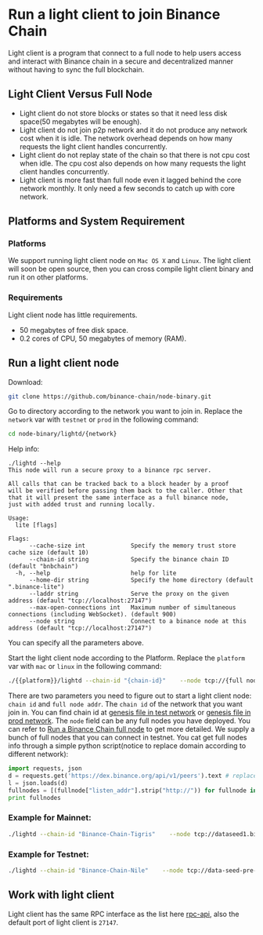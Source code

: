# Run a light client to join Binance Chain

Light client is a program that connect to a full node to help users access and interact with Binance chain 
in a secure and decentralized manner without having to sync the full blockchain. 

## Light Client Versus Full Node

- Light client do not store blocks or states so that it need less disk space(50 megabytes will be enough).
- Light client do not join p2p network and it do not produce any network cost when it is idle. The network 
overhead depends on how many requests the light client handles concurrently. 
- Light client do not replay state of the chain so that there is not cpu cost when idle. The cpu cost also 
depends on how many requests the light client handles concurrently.
- Light client is more fast than full node even it lagged behind the core network monthly. It only need a few seconds 
to catch up with core network.

## Platforms and System Requirement

### Platforms

We support running light client node on `Mac OS X` and `Linux`. The light client will soon be open source, 
then you can cross compile light client binary and run it on other platforms.

### Requirements
Light client node has little requirements.

- 50 megabytes of free disk space.
- 0.2 cores of CPU, 50 megabytes of memory (RAM).

## Run a light client node

Download: 
```bash
git clone https://github.com/binance-chain/node-binary.git
```

Go to directory according to the network you want to join in. Replace the `network` var with `testnet` or `prod` in the
following command:
```bash
cd node-binary/lightd/{network}
```

Help info:

```
./lightd --help
This node will run a secure proxy to a binance rpc server.

All calls that can be tracked back to a block header by a proof
will be verified before passing them back to the caller. Other that
that it will present the same interface as a full binance node,
just with added trust and running locally.

Usage:
  lite [flags]

Flags:
      --cache-size int             Specify the memory trust store cache size (default 10)
      --chain-id string            Specify the binance chain ID (default "bnbchain")
  -h, --help                       help for lite
      --home-dir string            Specify the home directory (default ".binance-lite")
      --laddr string               Serve the proxy on the given address (default "tcp://localhost:27147")
      --max-open-connections int   Maximum number of simultaneous connections (including WebSocket). (default 900)
      --node string                Connect to a binance node at this address (default "tcp://localhost:27147")
```

You can specify all the parameters above.

Start the light client node according to the Platform. Replace the `platform` var with `mac` or `linux` in the following command:
```bash
./{{platform}}/lightd --chain-id "{chain-id}"    --node tcp://{full node addr}:80  > node.log  & 
```

There are two parameters you need to figure out to start a light client node: `chain id` and `full node addr`.
The `chain id` of the network that you want join in. You can find chain id at [genesis file in test network](https://github.com/binance-chain/node-binary/blob/master/fullnode/testnet/node/config/genesis.json)
or [genesis file in prod network](https://github.com/binance-chain/node-binary/blob/master/fullnode/prod/node/config/genesis.json).
 The `node` field can be any full nodes you have deployed. You can 
refer to [Run a Binance Chain full node](fullnode.md) to get more detailed. We supply a bunch of full nodes that you can 
connect in testnet.
You cat get full nodes info through a simple python script(notice to replace domain according to different network):
```python
import requests, json
d = requests.get('https://dex.binance.org/api/v1/peers').text # replace dex.binance.org with testnet-dex.binance.org for testnet
l = json.loads(d)
fullnodes = [(fullnode["listen_addr"].strip("http://")) for fullnode in l if "accelerated" not in fullnode ]
print fullnodes
```

### Example for Mainnet:
```bash
./lightd --chain-id "Binance-Chain-Tigris"    --node tcp://dataseed1.binance.org:80 > node.log  & 
```

### Example for Testnet:
```bash
./lightd --chain-id "Binance-Chain-Nile"    --node tcp://data-seed-pre-0-s1.binance.org:80  > node.log  & 
```


## Work with light client

Light client has the same RPC interface as the list here [rpc-api](api-reference/node-rpc.md), also the default port of light 
client is `27147`.
